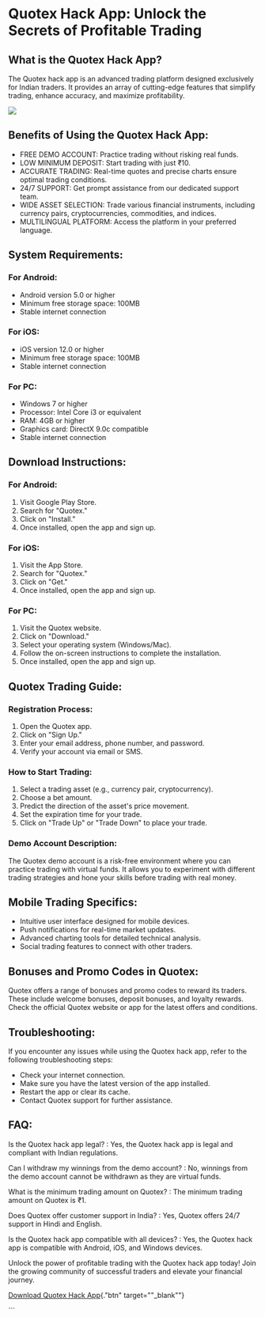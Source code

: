 # Quotex Hack App: Unlock the Secrets of Profitable Trading

## What is the Quotex Hack App?

The Quotex hack app is an advanced trading platform designed exclusively
for Indian traders. It provides an array of cutting-edge features that
simplify trading, enhance accuracy, and maximize profitability.

[![](https://static.quotex.io/files/1_en/300_250.jpg)](https://traff.sbs/brokerqxsignupf)

## Benefits of Using the Quotex Hack App:

-   FREE DEMO ACCOUNT: Practice trading without risking real funds.
-   LOW MINIMUM DEPOSIT: Start trading with just ₹10.
-   ACCURATE TRADING: Real-time quotes and precise charts ensure optimal
    trading conditions.
-   24/7 SUPPORT: Get prompt assistance from our dedicated support team.
-   WIDE ASSET SELECTION: Trade various financial instruments, including
    currency pairs, cryptocurrencies, commodities, and indices.
-   MULTILINGUAL PLATFORM: Access the platform in your preferred
    language.

## System Requirements:

### For Android:

-   Android version 5.0 or higher
-   Minimum free storage space: 100MB
-   Stable internet connection

### For iOS:

-   iOS version 12.0 or higher
-   Minimum free storage space: 100MB
-   Stable internet connection

### For PC:

-   Windows 7 or higher
-   Processor: Intel Core i3 or equivalent
-   RAM: 4GB or higher
-   Graphics card: DirectX 9.0c compatible
-   Stable internet connection

## Download Instructions:

### For Android:

1.  Visit Google Play Store.
2.  Search for "Quotex."
3.  Click on "Install."
4.  Once installed, open the app and sign up.

### For iOS:

1.  Visit the App Store.
2.  Search for "Quotex."
3.  Click on "Get."
4.  Once installed, open the app and sign up.

### For PC:

1.  Visit the Quotex website.
2.  Click on "Download."
3.  Select your operating system (Windows/Mac).
4.  Follow the on-screen instructions to complete the installation.
5.  Once installed, open the app and sign up.

## Quotex Trading Guide:

### Registration Process:

1.  Open the Quotex app.
2.  Click on "Sign Up."
3.  Enter your email address, phone number, and password.
4.  Verify your account via email or SMS.

### How to Start Trading:

1.  Select a trading asset (e.g., currency pair, cryptocurrency).
2.  Choose a bet amount.
3.  Predict the direction of the asset\'s price movement.
4.  Set the expiration time for your trade.
5.  Click on "Trade Up" or "Trade Down" to place your trade.

### Demo Account Description:

The Quotex demo account is a risk-free environment where you can
practice trading with virtual funds. It allows you to experiment with
different trading strategies and hone your skills before trading with
real money.

## Mobile Trading Specifics:

-   Intuitive user interface designed for mobile devices.
-   Push notifications for real-time market updates.
-   Advanced charting tools for detailed technical analysis.
-   Social trading features to connect with other traders.

## Bonuses and Promo Codes in Quotex:

Quotex offers a range of bonuses and promo codes to reward its traders.
These include welcome bonuses, deposit bonuses, and loyalty rewards.
Check the official Quotex website or app for the latest offers and
conditions.

## Troubleshooting:

If you encounter any issues while using the Quotex hack app, refer to
the following troubleshooting steps:

-   Check your internet connection.
-   Make sure you have the latest version of the app installed.
-   Restart the app or clear its cache.
-   Contact Quotex support for further assistance.

## FAQ:

Is the Quotex hack app legal?
:   Yes, the Quotex hack app is legal and compliant with Indian
    regulations.

Can I withdraw my winnings from the demo account?
:   No, winnings from the demo account cannot be withdrawn as they are
    virtual funds.

What is the minimum trading amount on Quotex?
:   The minimum trading amount on Quotex is ₹1.

Does Quotex offer customer support in India?
:   Yes, Quotex offers 24/7 support in Hindi and English.

Is the Quotex hack app compatible with all devices?
:   Yes, the Quotex hack app is compatible with Android, iOS, and
    Windows devices.

Unlock the power of profitable trading with the Quotex hack app today!
Join the growing community of successful traders and elevate your
financial journey.

[Download Quotex Hack
App](\%22https://traff.sbs/quotexonelink\%22){."btn"
target=""_blank""}

\`\`\`

